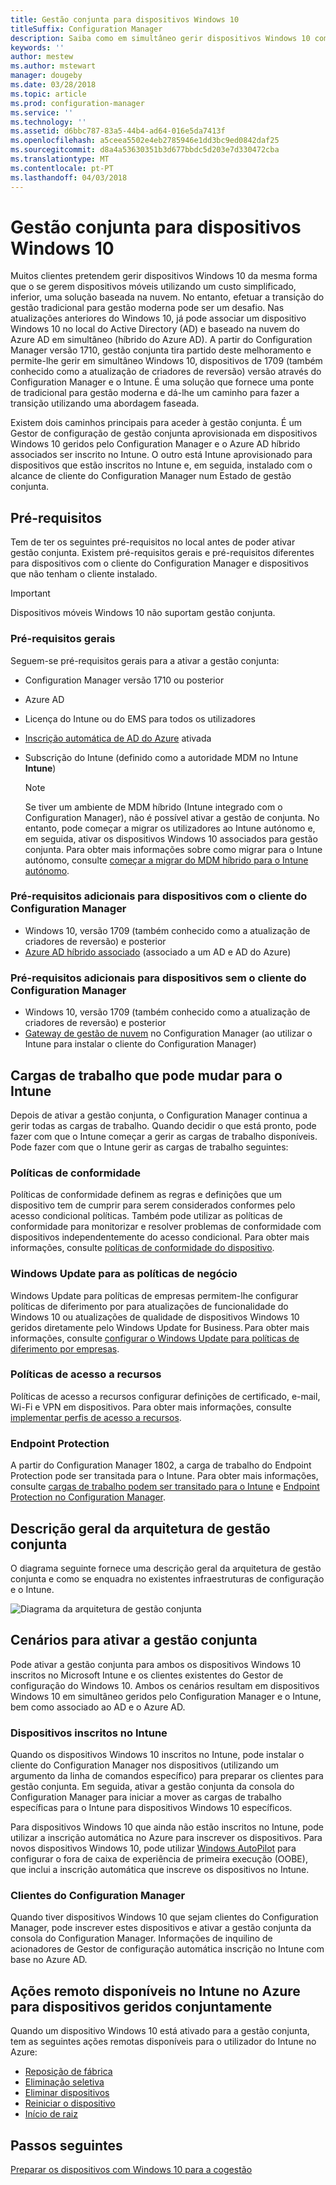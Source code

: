 ```yaml
---
title: Gestão conjunta para dispositivos Windows 10
titleSuffix: Configuration Manager
description: Saiba como em simultâneo gerir dispositivos Windows 10 com o Configuration Manager e o Microsoft Intune.
keywords: ''
author: mestew
ms.author: mstewart
manager: dougeby
ms.date: 03/28/2018
ms.topic: article
ms.prod: configuration-manager
ms.service: ''
ms.technology: ''
ms.assetid: d6bbc787-83a5-44b4-ad64-016e5da7413f
ms.openlocfilehash: a5ceea5502e4eb2785946e1dd3bc9ed0842daf25
ms.sourcegitcommit: d8a4a53630351b3d677bbdc5d203e7d330472cba
ms.translationtype: MT
ms.contentlocale: pt-PT
ms.lasthandoff: 04/03/2018
---
```

# <a name="co-management-for-windows-10-devices"></a>Gestão conjunta para dispositivos Windows 10    
<!-- 1350871 -->
Muitos clientes pretendem gerir dispositivos Windows 10 da mesma forma que o se gerem dispositivos móveis utilizando um custo simplificado, inferior, uma solução baseada na nuvem. No entanto, efetuar a transição do gestão tradicional para gestão moderna pode ser um desafio. Nas atualizações anteriores do Windows 10, já pode associar um dispositivo Windows 10 no local do Active Directory (AD) e baseado na nuvem do Azure AD em simultâneo (híbrido do Azure AD). A partir do Configuration Manager versão 1710, gestão conjunta tira partido deste melhoramento e permite-lhe gerir em simultâneo Windows 10, dispositivos de 1709 (também conhecido como a atualização de criadores de reversão) versão através do Configuration Manager e o Intune. É uma solução que fornece uma ponte de tradicional para gestão moderna e dá-lhe um caminho para fazer a transição utilizando uma abordagem faseada. 

Existem dois caminhos principais para aceder à gestão conjunta.  É um Gestor de configuração de gestão conjunta aprovisionada em dispositivos Windows 10 geridos pelo Configuration Manager e o Azure AD híbrido associados ser inscrito no Intune. O outro está Intune aprovisionado para dispositivos que estão inscritos no Intune e, em seguida, instalado com o alcance de cliente do Configuration Manager num Estado de gestão conjunta.

## <a name="prerequisites"></a>Pré-requisitos
Tem de ter os seguintes pré-requisitos no local antes de poder ativar gestão conjunta. Existem pré-requisitos gerais e pré-requisitos diferentes para dispositivos com o cliente do Configuration Manager e dispositivos que não tenham o cliente instalado.

> [!IMPORTANT]
> Dispositivos móveis Windows 10 não suportam gestão conjunta.

### <a name="general-prerequisites"></a>Pré-requisitos gerais
Seguem-se pré-requisitos gerais para a ativar a gestão conjunta:  

- Configuration Manager versão 1710 ou posterior
- Azure AD
- Licença do Intune ou do EMS para todos os utilizadores
- [Inscrição automática de AD do Azure](https://docs.microsoft.com/intune/windows-enroll#enable-windows-10-automatic-enrollment) ativada
- Subscrição do Intune &#40;definido como a autoridade MDM no Intune **Intune**&#41;


   > [!Note]  
   > Se tiver um ambiente de MDM híbrido (Intune integrado com o Configuration Manager), não é possível ativar a gestão de conjunta. No entanto, pode começar a migrar os utilizadores ao Intune autónomo e, em seguida, ativar os dispositivos Windows 10 associados para gestão conjunta. Para obter mais informações sobre como migrar para o Intune autónomo, consulte [começar a migrar do MDM híbrido para o Intune autónomo](/sccm/mdm/deploy-use/migrate-hybridmdm-to-intunesa).

### <a name="additional-prerequisites-for-devices-with-the-configuration-manager-client"></a>Pré-requisitos adicionais para dispositivos com o cliente do Configuration Manager
- Windows 10, versão 1709 (também conhecido como a atualização de criadores de reversão) e posterior
- [Azure AD híbrido associado](https://docs.microsoft.com/azure/active-directory/device-management-hybrid-azuread-joined-devices-setup) (associado a um AD e AD do Azure)

### <a name="additional-prerequisites-for-devices-without-the-configuration-manager-client"></a>Pré-requisitos adicionais para dispositivos sem o cliente do Configuration Manager
- Windows 10, versão 1709 (também conhecido como a atualização de criadores de reversão) e posterior
- [Gateway de gestão de nuvem](/sccm/core/clients/manage/manage-clients-internet#cloud-management-gateway) no Configuration Manager (ao utilizar o Intune para instalar o cliente do Configuration Manager)

## <a name="workloads-you-can-switch-to-intune"></a>Cargas de trabalho que pode mudar para o Intune
Depois de ativar a gestão conjunta, o Configuration Manager continua a gerir todas as cargas de trabalho. Quando decidir o que está pronto, pode fazer com que o Intune começar a gerir as cargas de trabalho disponíveis. Pode fazer com que o Intune gerir as cargas de trabalho seguintes:   

### <a name="compliance-policies"></a>Políticas de conformidade
Políticas de conformidade definem as regras e definições que um dispositivo tem de cumprir para serem considerados conformes pelo acesso condicional políticas. Também pode utilizar as políticas de conformidade para monitorizar e resolver problemas de conformidade com dispositivos independentemente do acesso condicional. Para obter mais informações, consulte [políticas de conformidade do dispositivo](/sccm/mdm/deploy-use/device-compliance-policies).  

### <a name="windows-update-for-business-policies"></a>Windows Update para as políticas de negócio
Windows Update para políticas de empresas permitem-lhe configurar políticas de diferimento por para atualizações de funcionalidade do Windows 10 ou atualizações de qualidade de dispositivos Windows 10 geridos diretamente pelo Windows Update for Business. Para obter mais informações, consulte [configurar o Windows Update para políticas de diferimento por empresas](/sccm/sum/deploy-use/integrate-windows-update-for-business-windows-10#configure-windows-update-for-business-deferral-policies).  

### <a name="resource-access-policies"></a>Políticas de acesso a recursos
Políticas de acesso a recursos configurar definições de certificado, e-mail, Wi-Fi e VPN em dispositivos. Para obter mais informações, consulte [implementar perfis de acesso a recursos](/sccm/protect/deploy-use/deploy-wifi-vpn-email-cert-profiles).

### <a name="endpoint-protection"></a>Endpoint Protection 
<!-- 1357365 -->
A partir do Configuration Manager 1802, a carga de trabalho do Endpoint Protection pode ser transitada para o Intune. Para obter mais informações, consulte [cargas de trabalho podem ser transitado para o Intune](/sccm/core/clients/manage/co-management-switch-workloads#Workloads-able-to-be-transitioned-to-Intune) e [Endpoint Protection no Configuration Manager](/sccm/protect/deploy-use/endpoint-protection).

## <a name="architectural-overview-for-co-management"></a>Descrição geral da arquitetura de gestão conjunta
O diagrama seguinte fornece uma descrição geral da arquitetura de gestão conjunta e como se enquadra no existentes infraestruturas de configuração e o Intune.

![Diagrama da arquitetura de gestão conjunta](./media/co-management-arch.svg)

## <a name="scenarios-to-enable-co-management"></a>Cenários para ativar a gestão conjunta  
Pode ativar a gestão conjunta para ambos os dispositivos Windows 10 inscritos no Microsoft Intune e os clientes existentes do Gestor de configuração do Windows 10. Ambos os cenários resultam em dispositivos Windows 10 em simultâneo geridos pelo Configuration Manager e o Intune, bem como associado ao AD e o Azure AD.  

### <a name="devices-enrolled-in-intune"></a>Dispositivos inscritos no Intune  
Quando os dispositivos Windows 10 inscritos no Intune, pode instalar o cliente do Configuration Manager nos dispositivos (utilizando um argumento da linha de comandos específico) para preparar os clientes para gestão conjunta. Em seguida, ativar a gestão conjunta da consola do Configuration Manager para iniciar a mover as cargas de trabalho específicas para o Intune para dispositivos Windows 10 específicos.  

Para dispositivos Windows 10 que ainda não estão inscritos no Intune, pode utilizar a inscrição automática no Azure para inscrever os dispositivos. Para novos dispositivos Windows 10, pode utilizar [Windows AutoPilot](https://docs.microsoft.com/intune/enrollment-autopilot) para configurar o fora de caixa de experiência de primeira execução (OOBE), que inclui a inscrição automática que inscreve os dispositivos no Intune.  

### <a name="configuration-manager-clients"></a>Clientes do Configuration Manager
Quando tiver dispositivos Windows 10 que sejam clientes do Configuration Manager, pode inscrever estes dispositivos e ativar a gestão conjunta da consola do Configuration Manager. Informações de inquilino de acionadores de Gestor de configuração automática inscrição no Intune com base no Azure AD.  


## <a name="remote-actions-available-in-intune-on-azure-for-co-managed-devices"></a>Ações remoto disponíveis no Intune no Azure para dispositivos geridos conjuntamente
Quando um dispositivo Windows 10 está ativado para a gestão conjunta, tem as seguintes ações remotas disponíveis para o utilizador do Intune no Azure:  
- [Reposição de fábrica](https://docs.microsoft.com/intune/devices-wipe#factory-reset)
- [Eliminação seletiva](https://docs.microsoft.com/intune/apps-selective-wipe)
- [Eliminar dispositivos](https://docs.microsoft.com/intune/devices-wipe#delete-devices-from-the-azure-active-directory-portal)
- [Reiniciar o dispositivo](https://docs.microsoft.com/intune/device-restart)
- [Início de raiz](https://docs.microsoft.com/intune/device-fresh-start)

## <a name="next-steps"></a>Passos seguintes
[Preparar os dispositivos com Windows 10 para a cogestão](co-management-prepare.md)
